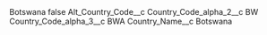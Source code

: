 <?xml version="1.0" encoding="UTF-8"?>
<CustomMetadata xmlns="http://soap.sforce.com/2006/04/metadata" xmlns:xsi="http://www.w3.org/2001/XMLSchema-instance" xmlns:xsd="http://www.w3.org/2001/XMLSchema">
    <label>Botswana</label>
    <protected>false</protected>
    <values>
        <field>Alt_Country_Code__c</field>
        <value xsi:nil="true"/>
    </values>
    <values>
        <field>Country_Code_alpha_2__c</field>
        <value xsi:type="xsd:string">BW</value>
    </values>
    <values>
        <field>Country_Code_alpha_3__c</field>
        <value xsi:type="xsd:string">BWA</value>
    </values>
    <values>
        <field>Country_Name__c</field>
        <value xsi:type="xsd:string">Botswana</value>
    </values>
</CustomMetadata>
